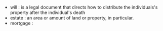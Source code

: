 - will : is a legal document that directs how to distribute the individuals's property after the individual's death
- estate : an area or amount of land or property, in particular.
- mortgage : 
